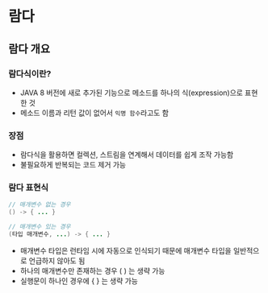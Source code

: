 # 람다
## 람다 개요
### 람다식이란?
-  JAVA 8 버전에 새로 추가된 기능으로 메소드를 하나의 식(expression)으로 표현한 것
- 메소드 이름과 리턴 값이 없어서 `익명 함수`라고도 함

### 장점
- 람다식을 활용하면 컬렉션, 스트림을 연계해서 데이터를 쉽게 조작 가능함
- 불필요하게 반복되는 코드 제거 가능

### 람다 표현식
```java
// 매개변수 없는 경우
() -> { ... }

// 매개변수 있는 경우
(타입 매개변수, ...) -> { ... }
```
- 매개변수 타입은 런타임 시에 자동으로 인식되기 때문에 매개변수 타입을 일반적으로 언급하지 않아도 됨
- 하나의 매개변수만 존재하는 경우 ( ) 는 생략 가능
- 실행문이 하나인 경우에 { } 는 생략 가능
